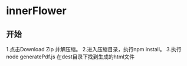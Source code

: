 # innerFlower

## 开始
1.点击Download Zip 并解压缩。
2.进入压缩目录，执行npm install。
3.执行node generatePdf.js 在dest目录下找到生成的html文件
